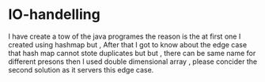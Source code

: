# IO-handelling

I have create a tow of the java programes the reason is the at first one I created using hashmap but , 
After that I got to know about the edge case that hash map cannot stote duplicates but but , there can be same name for different presons 
then I used double dimensional array , please concider the second solution as it servers this edge case.
